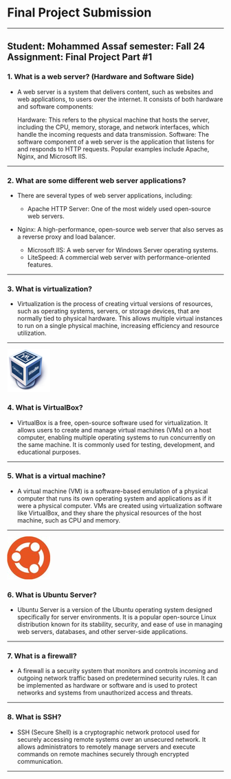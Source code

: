 # Final Project Submission

---
Student: Mohammed Assaf
semester: Fall 24
Assignment: Final Project Part #1
---

### 1. What is a web server? (Hardware and Software Side)
* A web server is a system that delivers content, such as websites and web applications, to users over the internet. It consists of both hardware and software components:

    Hardware: This refers to the physical machine that hosts the server, including the CPU, memory, storage, and network interfaces, which handle the incoming requests and data transmission.
    Software: The software component of a web server is the application that listens for and responds to HTTP requests. Popular examples include Apache, Nginx, and Microsoft IIS.

---

### 2. What are some different web server applications?
* There are several types of web server applications, including:

  *  Apache HTTP Server: One of the most widely used open-source web servers.
 * Nginx: A high-performance, open-source web server that also serves as a reverse proxy and load balancer.
   * Microsoft IIS: A web server for Windows Server operating systems.
   * LiteSpeed: A commercial web server with performance-oriented features.

---

### 3. What is virtualization?
* Virtualization is the process of creating virtual versions of resources, such as operating systems, servers, or storage devices, that are normally tied to physical hardware. This allows multiple virtual instances to run on a single physical machine, increasing efficiency and resource utilization.

---
![q1](Virtualbox_logo.png)

### 4. What is VirtualBox?
* VirtualBox is a free, open-source software used for virtualization. It allows users to create and manage virtual machines (VMs) on a host computer, enabling multiple operating systems to run concurrently on the same machine. It is commonly used for testing, development, and educational purposes.

---

### 5. What is a virtual machine?
* A virtual machine (VM) is a software-based emulation of a physical computer that runs its own operating system and applications as if it were a physical computer. VMs are created using virtualization software like VirtualBox, and they share the physical resources of the host machine, such as CPU and memory.

---
![q1](ubuntu_logo.jpg)

### 6. What is Ubuntu Server?
* Ubuntu Server is a version of the Ubuntu operating system designed specifically for server environments. It is a popular open-source Linux distribution known for its stability, security, and ease of use in managing web servers, databases, and other server-side applications.

---

### 7. What is a firewall?
* A firewall is a security system that monitors and controls incoming and outgoing network traffic based on predetermined security rules. It can be implemented as hardware or software and is used to protect networks and systems from unauthorized access and threats.

---

### 8. What is SSH?
* SSH (Secure Shell) is a cryptographic network protocol used for securely accessing remote systems over an unsecured network. It allows administrators to remotely manage servers and execute commands on remote machines securely through encrypted communication.
---